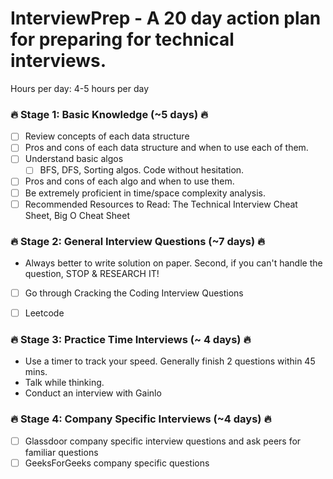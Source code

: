 # InterviewPrep - A 20 day action plan for preparing for technical interviews. 

Hours per day: 4-5 hours per day

### :fire: Stage 1: Basic Knowledge (~5 days) :fire:
- [ ] Review concepts of each data structure
- [ ] Pros and cons of each data structure and when to use each of them. 
- [ ] Understand basic algos
    - [ ] BFS, DFS, Sorting algos. Code without hesitation.    
- [ ] Pros and cons of each algo and when to use them. 
- [ ] Be extremely proficient in time/space complexity analysis. 
- [ ] Recommended Resources to Read: The Technical Interview Cheat Sheet, Big O Cheat Sheet

### :fire: Stage 2: General Interview Questions (~7 days) :fire:
- Always better to write solution on paper. Second, if you can't handle the question, STOP & RESEARCH IT! 
- [ ] Go through Cracking the Coding Interview Questions
- [ ] Leetcode 


### :fire: Stage 3: Practice Time Interviews (~ 4 days) :fire:
- Use a timer to track your speed. Generally finish 2 questions within 45 mins. 
- Talk while thinking. 
- Conduct an interview with Gainlo 

### :fire: Stage 4: Company Specific Interviews (~4 days) :fire:
- [ ] Glassdoor company specific interview questions and ask peers for familiar questions
- [ ] GeeksForGeeks company specific questions 
